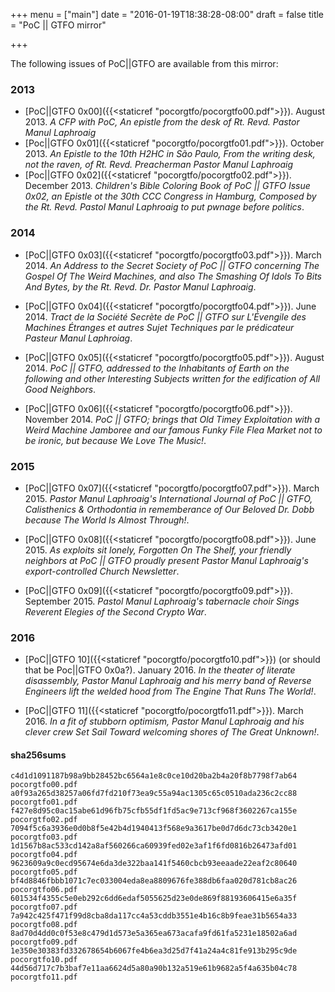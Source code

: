 +++
menu = ["main"]
date = "2016-01-19T18:38:28-08:00"
draft = false
title = "PoC || GTFO mirror"

+++

The following issues of PoC||GTFO are available from this mirror:

### 2013

* [PoC||GTFO 0x00]({{<staticref "pocorgtfo/pocorgtfo00.pdf">}}). August 2013. _A CFP with PoC, An epistle from the desk of Rt. Revd. Pastor Manul Laphroaig_
* [Poc||GTFO 0x01]({{<staticref "pocorgtfo/pocorgtfo01.pdf">}}). October 2013. _An Epistle to the 10th H2HC in São Paulo, From the writing desk, not the raven, of Rt. Revd. Preacherman Pastor Manul Laphroaig_
* [Poc||GTFO 0x02]({{<staticref "pocorgtfo/pocorgtfo02.pdf">}}). December 2013. _Children's Bible Coloring Book of PoC || GTFO Issue 0x02, an Epistle ot the 30th CCC Congress in Hamburg, Composed by the Rt. Revd. Pastol Manul Laphroaig to put pwnage before politics_.

### 2014

* [PoC||GTFO 0x03]({{<staticref "pocorgtfo/pocorgtfo03.pdf">}}). March 2014. _An Address to the Secret Society of PoC || GTFO concerning The Gospel Of The Weird Machines, and also The Smashing Of Idols To Bits And Bytes, by the Rt. Revd. Dr. Pastor Manul Laphroaig_.

* [PoC||GTFO 0x04]({{<staticref "pocorgtfo/pocorgtfo04.pdf">}}). June 2014. _Tract de la Société Secrète de PoC || GTFO sur L'Évengile des Machines Étranges et autres Sujet Techniques par le prédicateur Pasteur Manul Laphroiag_.

* [PoC||GTFO 0x05]({{<staticref "pocorgtfo/pocorgtfo05.pdf">}}). August 2014. _PoC || GTFO, addressed to the Inhabitants of Earth on the following and other Interesting Subjects written for the edification of All Good Neighbors_.

* [PoC||GTFO 0x06]({{<staticref "pocorgtfo/pocorgtfo06.pdf">}}). November 2014. _PoC || GTFO; brings that Old Timey Exploitation with a Weird Machine Jamboree and our famous Funky File Flea Market not to be ironic, but because We Love The Music!_.

### 2015

* [PoC||GTFO 0x07]({{<staticref "pocorgtfo/pocorgtfo07.pdf">}}). March 2015. _Pastor Manul Laphroaig's International Journal of PoC || GTFO, Calisthenics & Orthodontia in rememberance of Our Beloved Dr. Dobb because The World Is Almost Through!_.

* [PoC||GTFO 0x08]({{<staticref "pocorgtfo/pocorgtfo08.pdf">}}). June 2015. _As exploits sit lonely, Forgotten On The Shelf, your friendly neighbors at PoC || GTFO proudly present Pastor Manul Laphroaig's export-controlled Church Newsletter_.

* [PoC||GTFO 0x09]({{<staticref "pocorgtfo/pocorgtfo09.pdf">}}). September 2015. _Pastol Manul Laphroaig's tabernacle choir Sings Reverent Elegies of the Second Crypto War_.

### 2016

* [PoC||GTFO 10]({{<staticref "pocorgtfo/pocorgtfo10.pdf">}}) (or should that be Poc||GTFO 0x0a?). January 2016. _In the theater of literate disassembly, Pastor Manul Laphroaig and his merry band of Reverse Engineers lift the welded hood from The Engine That Runs The World!_.

* [PoC||GTFO 11]({{<staticref "pocorgtfo/pocorgtfo11.pdf">}}). March 2016. _In a fit of stubborn optimism, Pastor Manul Laphroaig and his clever crew Set Sail Toward welcoming shores of The Great Unknown!_.

#### sha256sums

```
c4d1d1091187b98a9bb28452bc6564a1e8c0ce10d20ba2b4a20f8b7798f7ab64  pocorgtfo00.pdf
a0f93a265d38257a06fd7fd210f73ea9c55a94ac1305c65c0510ada236c2cc88  pocorgtfo01.pdf
f427e8d95c0ac15abe61d96fb75cfb55df1fd5ac9e713cf968f3602267ca155e  pocorgtfo02.pdf
7094f5c6a3936e0d0b8f5e42b4d1940413f568e9a3617be0d7d6dc73cb3420e1  pocorgtfo03.pdf
1d1567b8ac533cd142a8af560266ca60939fed02e3af1f6fd0816b26473afd01  pocorgtfo04.pdf
9623609a9c0ecd95674e6da3de322baa141f5460cbcb93eeaade22eaf2c80640  pocorgtfo05.pdf
bf4d8846fbbb1071c7ec033004eda8ea8809676fe388db6faa020d781cb8ac26  pocorgtfo06.pdf
601534f4355c5e0eb292c6dd6edaf5055625d23e0de869f88193606415e6a35f  pocorgtfo07.pdf
7a942c425f471f99d8cba8da117cc4a53cddb3551e4b16c8b9feae31b5654a33  pocorgtfo08.pdf
8ad70d4dd0c0f53e8c479d1d573e5a365ea673acafa9fd61fa5231e18502a6ad  pocorgtfo09.pdf
1e350e30383fd332678654b6067fe4b6ea3d25d7f41a24a4c81fe913b295c9de  pocorgtfo10.pdf
44d56d717c7b3baf7e11aa6624d5a80a90b132a519e61b9682a5f4a635b04c78  pocorgtfo11.pdf
```
